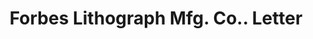 ---
doi: 10.7916/D8PR96XT
date_other: '1924'
date_other_textual: '1924'
form: correspondence
genre:
- Letters (correspondence)
name:
- Forbes Lithograph Mfg. Co.
object_in_context_url: https://biggert.cul.columbia.edu/items/view/ave_biggert_00379
subject_hierarchical_geographic:
- Boston, Massachusetts, United States
subject_name:
- Forbes Lithograph Mfg. Co.
title: Forbes Lithograph Mfg. Co.. Letter
sort_title: Forbes Lithograph Mfg. Co.. Letter
call_number: ave_biggert_00379
coordinates:
- 42.35805555555556,-71.06361111111111
pid: ave_biggert_00379
identifiers: ave_biggert_00379
thumbnail: https://derivativo-1.library.columbia.edu/iiif/2/ldpd:344114/full/!256,256/0/native.jpg
permalink: /biggert/ave_biggert_00379/
layout: iiif-image-page
---